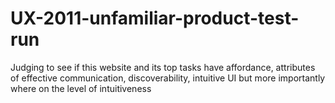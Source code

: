 # UX-2011-unfamiliar-product-test-run
Judging to see if this website and its top tasks have affordance, attributes of effective communication, discoverability, intuitive UI but more importantly where on the level of intuitiveness

